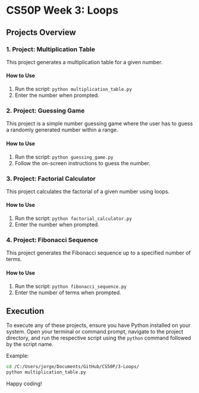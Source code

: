 # CS50P Week 3: Loops

## Projects Overview

### 1. Project: Multiplication Table

This project generates a multiplication table for a given number.

#### How to Use

1. Run the script: `python multiplication_table.py`
2. Enter the number when prompted.

### 2. Project: Guessing Game

This project is a simple number guessing game where the user has to guess a randomly generated number within a range.

#### How to Use

1. Run the script: `python guessing_game.py`
2. Follow the on-screen instructions to guess the number.

### 3. Project: Factorial Calculator

This project calculates the factorial of a given number using loops.

#### How to Use

1. Run the script: `python factorial_calculator.py`
2. Enter the number when prompted.

### 4. Project: Fibonacci Sequence

This project generates the Fibonacci sequence up to a specified number of terms.

#### How to Use

1. Run the script: `python fibonacci_sequence.py`
2. Enter the number of terms when prompted.

## Execution

To execute any of these projects, ensure you have Python installed on your system. Open your terminal or command prompt, navigate to the project directory, and run the respective script using the `python` command followed by the script name.

Example:

```bash
cd /C:/Users/jorge/Documents/GitHub/CS50P/3-Loops/
python multiplication_table.py
```

Happy coding!
